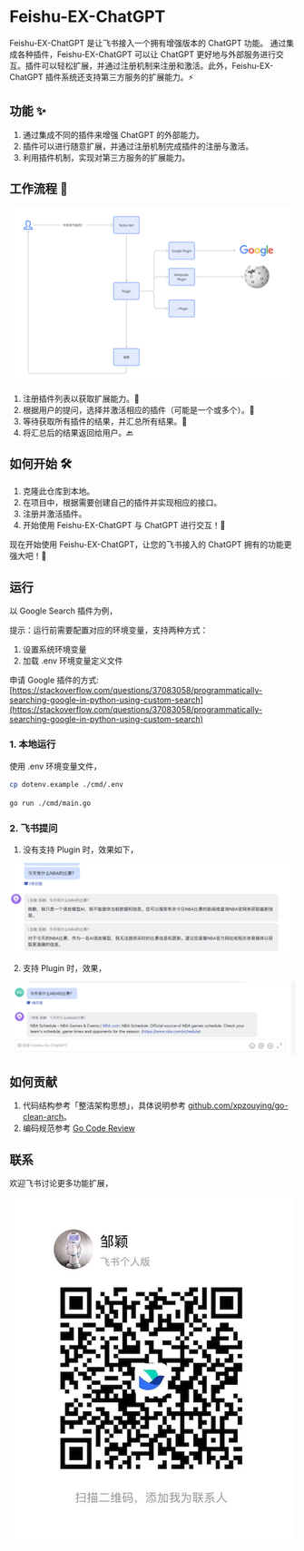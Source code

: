 # Feishu-EX-ChatGPT


Feishu-EX-ChatGPT 是让飞书接入一个拥有增强版本的 ChatGPT 功能。
通过集成各种插件，Feishu-EX-ChatGPT 可以让 ChatGPT 更好地与外部服务进行交互。插件可以轻松扩展，并通过注册机制来注册和激活。此外，Feishu-EX-ChatGPT 插件系统还支持第三方服务的扩展能力。⚡

## 功能 ✨

1. 通过集成不同的插件来增强 ChatGPT 的外部能力。
2. 插件可以进行随意扩展，并通过注册机制完成插件的注册与激活。
3. 利用插件机制，实现对第三方服务的扩展能力。

## 工作流程 🌊

![how_it_works](./images/how_it_works.png)

1. 注册插件列表以获取扩展能力。📝
2. 根据用户的提问，选择并激活相应的插件（可能是一个或多个）。🎯
3. 等待获取所有插件的结果，并汇总所有结果。🔁
4. 将汇总后的结果返回给用户。🔙


## 如何开始 🛠️

1. 克隆此仓库到本地。
2. 在项目中，根据需要创建自己的插件并实现相应的接口。
3. 注册并激活插件。
4. 开始使用 Feishu-EX-ChatGPT 与 ChatGPT 进行交互！🎉


现在开始使用 Feishu-EX-ChatGPT，让您的飞书接入的 ChatGPT 拥有的功能更强大吧！🚀


## 运行

以 Google Search 插件为例，

提示：运行前需要配置对应的环境变量，支持两种方式：

1. 设置系统环境变量
2. 加载 .env 环境变量定义文件

申请 Google 插件的方式: [https://stackoverflow.com/questions/37083058/programmatically-searching-google-in-python-using-custom-search](https://stackoverflow.com/questions/37083058/programmatically-searching-google-in-python-using-custom-search)


### 1. 本地运行

使用 .env 环境变量文件，

```bash
cp dotenv.example ./cmd/.env

go run ./cmd/main.go
```

### 2. 飞书提问

1. 没有支持 Plugin 时，效果如下，

  ![](./images/answer_by_chatgpt.jpg)

2. 支持 Plugin 时，效果，

  ![](./images/answer_by_plugin.png)


## 如何贡献

1. 代码结构参考「整洁架构思想」，具体说明参考 [github.com/xpzouying/go-clean-arch](https://github.com/xpzouying/go-clean-arch)。
2. 编码规范参考 [Go Code Review](https://github.com/golang/go/wiki/CodeReviewComments)


## 联系

欢迎飞书讨论更多功能扩展，

![author_wx](./images/author_wx.jpeg)